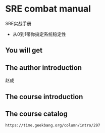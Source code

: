 #  SRE combat manual

SRE实战手册

+ 从0到1带你搞定系统稳定性

##  You will get


##  The author introduction

赵成

##  The course introduction


##  The course catalog


```
https://time.geekbang.org/column/intro/297
```


